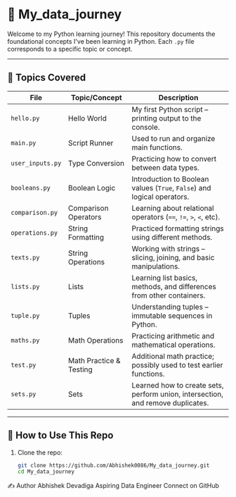 # 🧠 My_data_journey

Welcome to my Python learning journey! This repository documents the foundational concepts I've been learning in Python. Each `.py` file corresponds to a specific topic or concept.

---

## 📁 Topics Covered

| File            | Topic/Concept                        | Description                                                                 |
|-----------------|--------------------------------------|-----------------------------------------------------------------------------|
| `hello.py`      | Hello World                          | My first Python script – printing output to the console.                   |
| `main.py`       | Script Runner                        | Used to run and organize main functions.                                   |
| `user_inputs.py`| Type Conversion                      | Practicing how to convert between data types.                              |
| `booleans.py`   | Boolean Logic                        | Introduction to Boolean values (`True`, `False`) and logical operators.    |
| `comparison.py` | Comparison Operators                 | Learning about relational operators (`==`, `!=`, `>`, `<`, etc).           |
| `operations.py` | String Formatting                    | Practiced formatting strings using different methods.                      |
| `texts.py`      | String Operations                    | Working with strings – slicing, joining, and basic manipulations.         |
| `lists.py`      | Lists                                | Learning list basics, methods, and differences from other containers.      |
| `tuple.py`      | Tuples                               | Understanding tuples – immutable sequences in Python.                      |
| `maths.py`      | Math Operations                      | Practicing arithmetic and mathematical operations.                         |
| `test.py`       | Math Practice & Testing              | Additional math practice; possibly used to test earlier functions.         |
| `sets.py`       | Sets                                 | Learned how to create sets, perform union, intersection, and remove duplicates. |


---

## 🚀 How to Use This Repo

1. Clone the repo:
   ```bash
   git clone https://github.com/Abhishek0086/My_data_journey.git
   cd My_data_journey


✍️ Author
Abhishek Devadiga
Aspiring Data Engineer
Connect on GitHub